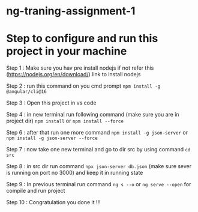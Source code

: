 # ng-traning-assignment-1

# Step to configure and run this project in your machine
Step 1 : Make sure you hav pre install nodejs if not refer this (https://nodejs.org/en/download/)  link to install nodejs

Step 2 : run this command on you cmd prompt `npm install -g @angular/cli@16`

Step 3 : Open this project in vs code

Step 4 : in new terminal run following command (make sure you are in project dir) `npm install` or `npm install --force`

Step 6 : after that run one more command `npm install -g json-server` or `npm install -g json-server --force`

Step 7 : now take one new terminal and go to dir src by using command `cd src`

Step 8 : in src dir run command `npx json-server db.json` (make sure sever is running on port no 3000) and keep it in running state

Step 9 : In previous terminal run command `ng s --o` or `ng serve --open` for compile and run project

Step 10 : Congratulation you done it !!!

